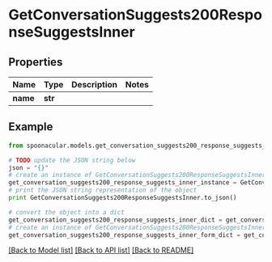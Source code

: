 # GetConversationSuggests200ResponseSuggestsInner


## Properties

Name | Type | Description | Notes
------------ | ------------- | ------------- | -------------
**name** | **str** |  | 

## Example

```python
from spoonacular.models.get_conversation_suggests200_response_suggests_inner import GetConversationSuggests200ResponseSuggestsInner

# TODO update the JSON string below
json = "{}"
# create an instance of GetConversationSuggests200ResponseSuggestsInner from a JSON string
get_conversation_suggests200_response_suggests_inner_instance = GetConversationSuggests200ResponseSuggestsInner.from_json(json)
# print the JSON string representation of the object
print GetConversationSuggests200ResponseSuggestsInner.to_json()

# convert the object into a dict
get_conversation_suggests200_response_suggests_inner_dict = get_conversation_suggests200_response_suggests_inner_instance.to_dict()
# create an instance of GetConversationSuggests200ResponseSuggestsInner from a dict
get_conversation_suggests200_response_suggests_inner_form_dict = get_conversation_suggests200_response_suggests_inner.from_dict(get_conversation_suggests200_response_suggests_inner_dict)
```
[[Back to Model list]](../README.md#documentation-for-models) [[Back to API list]](../README.md#documentation-for-api-endpoints) [[Back to README]](../README.md)


